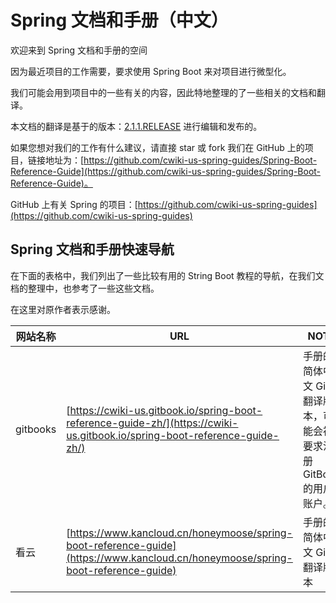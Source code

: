 # Spring 文档和手册（中文）

欢迎来到 Spring 文档和手册的空间

因为最近项目的工作需要，要求使用 Spring Boot 来对项目进行微型化。

我们可能会用到项目中的一些有关的内容，因此特地整理的了一些相关的文档和翻译。

本文档的翻译是基于的版本：[2.1.1.RELEASE](https://docs.spring.io/spring-boot/docs/2.1.1.RELEASE/reference/htmlsingle/) 进行编辑和发布的。

如果您想对我们的工作有什么建议，请直接 star 或 fork 我们在 GitHub 上的项目，链接地址为：[https://github.com/cwiki-us-spring-guides/Spring-Boot-Reference-Guide](https://github.com/cwiki-us-spring-guides/Spring-Boot-Reference-Guide)。

GitHub 上有关 Spring 的项目：[https://github.com/cwiki-us-spring-guides](https://github.com/cwiki-us-spring-guides)


## Spring 文档和手册快速导航

在下面的表格中，我们列出了一些比较有用的 String Boot 教程的导航，在我们文档的整理中，也参考了一些这些文档。

在这里对原作者表示感谢。

| 网站名称     | URL                                                                                                                              | NOTE                                     |
|----------|----------------------------------------------------------------------------------------------------------------------------------|------------------------------------------|
| gitbooks | [https://cwiki-us.gitbook.io/spring-boot-reference-guide-zh/](https://cwiki-us.gitbook.io/spring-boot-reference-guide-zh/)       | 手册的简体中文 Git 翻译版本，可能会被要求注册 GitBook 的用户账户。 |
| 看云       | [https://www.kancloud.cn/honeymoose/spring-boot-reference-guide](https://www.kancloud.cn/honeymoose/spring-boot-reference-guide) | 手册的简体中文 Git 翻译版本                         |

[](CONTACT.md ':include')